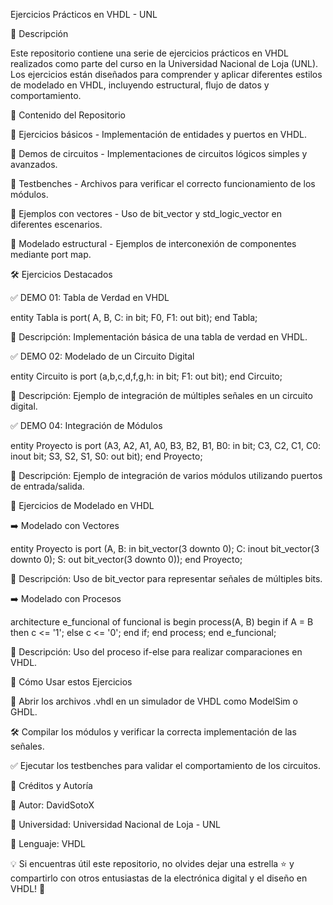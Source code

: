 Ejercicios Prácticos en VHDL - UNL

📌 Descripción

Este repositorio contiene una serie de ejercicios prácticos en VHDL realizados como parte del curso en la Universidad Nacional de Loja (UNL). Los ejercicios están diseñados para comprender y aplicar diferentes estilos de modelado en VHDL, incluyendo estructural, flujo de datos y comportamiento.

📂 Contenido del Repositorio

🔹 Ejercicios básicos - Implementación de entidades y puertos en VHDL.

🔹 Demos de circuitos - Implementaciones de circuitos lógicos simples y avanzados.

🔹 Testbenches - Archivos para verificar el correcto funcionamiento de los módulos.

🔹 Ejemplos con vectores - Uso de bit_vector y std_logic_vector en diferentes escenarios.

🔹 Modelado estructural - Ejemplos de interconexión de componentes mediante port map.

🛠 Ejercicios Destacados

✅ DEMO 01: Tabla de Verdad en VHDL

entity Tabla is
port( A, B, C: in bit;
      F0, F1: out bit);
end Tabla;

📌 Descripción: Implementación básica de una tabla de verdad en VHDL.

✅ DEMO 02: Modelado de un Circuito Digital

entity Circuito is
port (a,b,c,d,f,g,h: in bit; F1: out bit);
end Circuito;

📌 Descripción: Ejemplo de integración de múltiples señales en un circuito digital.

✅ DEMO 04: Integración de Módulos

entity Proyecto is
port (A3, A2, A1, A0, B3, B2, B1, B0: in bit;
      C3, C2, C1, C0: inout bit;
      S3, S2, S1, S0: out bit);
end Proyecto;

📌 Descripción: Ejemplo de integración de varios módulos utilizando puertos de entrada/salida.

🚀 Ejercicios de Modelado en VHDL

➡️ Modelado con Vectores

entity Proyecto is
port (A, B: in bit_vector(3 downto 0);
      C: inout bit_vector(3 downto 0);
      S: out bit_vector(3 downto 0));
end Proyecto;

📌 Descripción: Uso de bit_vector para representar señales de múltiples bits.

➡️ Modelado con Procesos

architecture e_funcional of funcional is
begin
  process(A, B)
  begin
    if A = B then
      c <= '1';
    else
      c <= '0';
    end if;
  end process;
end e_funcional;

📌 Descripción: Uso del proceso if-else para realizar comparaciones en VHDL.

📌 Cómo Usar estos Ejercicios

📂 Abrir los archivos .vhdl en un simulador de VHDL como ModelSim o GHDL.

🛠 Compilar los módulos y verificar la correcta implementación de las señales.

✅ Ejecutar los testbenches para validar el comportamiento de los circuitos.

📢 Créditos y Autoría

📌 Autor: DavidSotoX

📌 Universidad: Universidad Nacional de Loja - UNL

📌 Lenguaje: VHDL

💡 Si encuentras útil este repositorio, no olvides dejar una estrella ⭐ y compartirlo con otros entusiastas de la electrónica digital y el diseño en VHDL! 🚀

